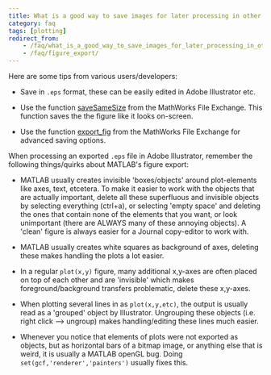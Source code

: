 ```yaml
---
title: What is a good way to save images for later processing in other software?
category: faq
tags: [plotting]
redirect_from:
    - /faq/what_is_a_good_way_to_save_images_for_later_processing_in_other_software/
    - /faq/figure_export/
---
```


Here are some tips from various users/developers:

- Save in `.eps` format, these can be easily edited in Adobe Illustrator etc.

- Use the function [saveSameSize](http://www.mathworks.com/matlabcentral/fileexchange/17868-savesamesize) from the MathWorks File Exchange. This function saves the the figure like it looks on-screen.

- Use the function [export_fig](http://www.mathworks.com/matlabcentral/fileexchange/23629-exportfig) from the MathWorks File Exchange for advanced saving options.

When processing an exported `.eps` file in Adobe Illustrator, remember the following things/quirks about MATLAB's figure export:

- MATLAB usually creates invisible 'boxes/objects' around plot-elements like axes, text, etcetera. To make it easier to work with the objects that are actually important, delete all these superfluous and invisible objects by selecting everything (ctrl+a), or selecting 'empty space' and deleting the ones that contain none of the elements that you want, or look unimportant (there are ALWAYS many of these annoying objects). A 'clean' figure is always easier for a Journal copy-editor to work with.

- MATLAB usually creates white squares as background of axes, deleting these makes handling the plots a lot easier.

- In a regular `plot(x,y)` figure, many additional x,y-axes are often placed on top of each other and are 'invisible' which makes foreground/background transfers problematic, delete these x,y-axes.

- When plotting several lines in as `plot(x,y,etc)`, the output is usually read as a 'grouped' object by Illustrator. Ungrouping these objects (i.e. right click --> ungroup) makes handling/editing these lines much easier.

- Whenever you notice that elements of plots were not exported as objects, but as horizontal bars of a bitmap image, or anything else that is weird, it is usually a MATLAB openGL bug. Doing `set(gcf,'renderer','painters')` usually fixes this.
